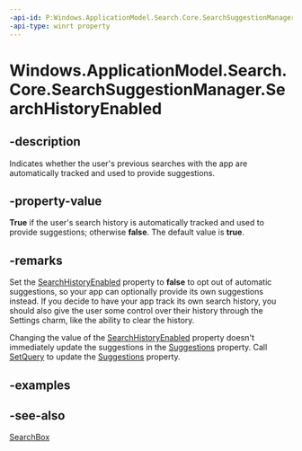 ```yaml
---
-api-id: P:Windows.ApplicationModel.Search.Core.SearchSuggestionManager.SearchHistoryEnabled
-api-type: winrt property
---
```


<!-- Property syntax
public bool SearchHistoryEnabled { get;  set; }
-->

# Windows.ApplicationModel.Search.Core.SearchSuggestionManager.SearchHistoryEnabled

## -description
Indicates whether the user's previous searches with the app are automatically tracked and used to provide suggestions.

## -property-value
**True** if the user's search history is automatically tracked and used to provide suggestions; otherwise **false**. The default value is **true**.

## -remarks
Set the [SearchHistoryEnabled](searchsuggestionmanager_searchhistoryenabled.md) property to **false** to opt out of automatic suggestions, so your app can optionally provide its own suggestions instead. If you decide to have your app track its own search history, you should also give the user some control over their history through the Settings charm, like the ability to clear the history.

Changing the value of the [SearchHistoryEnabled](searchsuggestionmanager_searchhistoryenabled.md) property doesn't immediately update the suggestions in the [Suggestions](searchsuggestionmanager_suggestions.md) property. Call [SetQuery](searchsuggestionmanager_setquery.md) to update the [Suggestions](searchsuggestionmanager_suggestions.md) property.



## -examples

## -see-also
[SearchBox](../windows.ui.xaml.controls/searchbox.md)